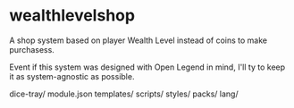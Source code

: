 # wealthlevelshop
A shop system based on player Wealth Level instead of coins to make purchasess.

Event if this system was designed with Open Legend in mind, I'll ty to keep it as system-agnostic as possible.

dice-tray/
    module.json
    templates/
    scripts/
    styles/
    packs/
    lang/
